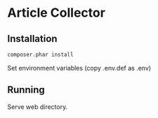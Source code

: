 # Article Collector

## Installation

```sh
composer.phar install
```

Set environment variables (copy .env.def as .env)


## Running

Serve web directory.